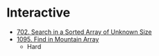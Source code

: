 # Interactive

- [702. Search in a Sorted Array of Unknown Size](https://leetcode.com/problems/search-in-a-sorted-array-of-unknown-size/)
- [1095. Find in Mountain Array](https://leetcode.com/problems/find-in-mountain-array/description/)
  - Hard
